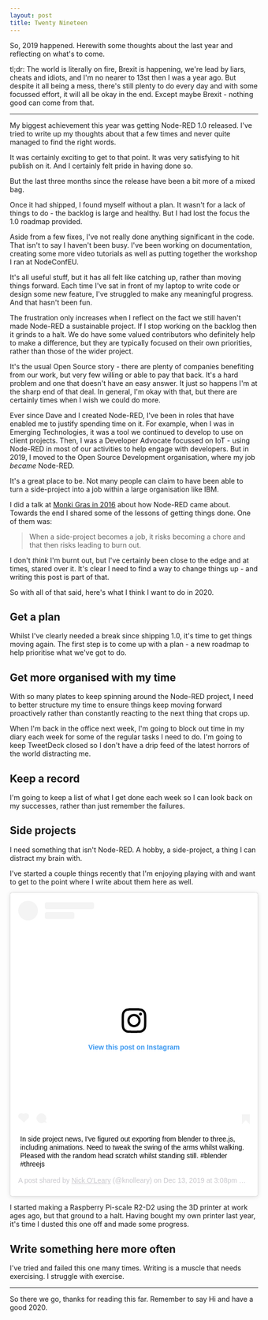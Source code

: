 ```yaml
---
layout: post
title: Twenty Nineteen
---
```


So, 2019 happened. Herewith some thoughts about the last year and reflecting on
what's to come.

tl;dr: The world is literally on fire, Brexit is happening, we're lead by liars,
cheats and idiots, and I'm no nearer to 13st then I was a year ago. But despite
it all being a mess, there's still plenty to do every day and with some focussed effort,
it will all be okay in the end. Except maybe Brexit - nothing good can come from that.

---

My biggest achievement this year was getting Node-RED 1.0 released. I've tried
to write up my thoughts about that a few times and never quite managed to find
the right words.

It was certainly exciting to get to that point. It was very satisfying to hit
publish on it. And I certainly felt pride in having done so.

But the last three months since the release have been a bit more of a mixed bag.

Once it had shipped, I found myself without a plan. It wasn't for a lack of things
to do - the backlog is large and healthy. But I had lost the focus the 1.0 roadmap
provided.

Aside from a few fixes, I've not really done anything significant in the code. That
isn't to say I haven't been busy. I've been working on documentation, creating
some more video tutorials as well as putting together the workshop I ran at NodeConfEU.

It's all useful stuff, but it has all felt like catching up, rather than moving
things forward. Each time I've sat in front of my laptop to write code or design
some new feature, I've struggled to make any meaningful progress. And that hasn't
been fun.

The frustration only increases when I reflect on the fact we still haven't made
Node-RED a sustainable project. If I stop working on the backlog then it grinds
to a halt. We do have some valued contributors who definitely help to make a
difference, but they are typically focused on their own priorities, rather than
those of the wider project.

It's the usual Open Source story - there are plenty of companies benefiting
from our work, but very few willing or able to pay that back. It's a
hard problem and one that doesn't have an easy answer. It just so happens I'm at
the sharp end of that deal. In general, I'm okay with that, but there are certainly
times when I wish we could do more.


Ever since Dave and I created Node-RED, I've been in roles that have enabled me
to justify spending time on it. For example, when I was in Emerging Technologies,
it was a tool we continued to develop to use on client projects. Then, I was a
Developer Advocate focussed on IoT - using Node-RED in most of our activities to
help engage with developers. But in 2019, I moved to the Open Source Development
organisation, where my job *became* Node-RED.

It's a great place to be. Not many people can claim to have been able to turn
a side-project into a job within a large organisation like IBM.

I did a talk at [Monki Gras in 2016](https://www.youtube.com/watch?v=Bbg1017amZs) about
how Node-RED came about. Towards the end I shared some of the lessons of getting
things done. One of them was:

> When a side-project becomes a job, it risks becoming a chore and that then risks
 leading to burn out.

I don't *think* I'm burnt out, but I've certainly been close to the edge and at
times, stared over it. It's clear I need to find a way to change things up - and
writing this post is part of that.

So with all of that said, here's what I think I want to do in 2020.

## Get a plan

Whilst I've clearly needed a break since shipping 1.0, it's time to get things
moving again. The first step is to come up with a plan - a new roadmap to help
prioritise what we've got to do.

## Get more organised with my time

With so many plates to keep spinning around the Node-RED project, I need to
better structure my time to ensure things keep moving forward proactively rather
than constantly reacting to the next thing that crops up.

When I'm back in the office next week, I'm going to block out time in my diary
each week for some of the regular tasks I need to do. I'm going to keep TweetDeck
closed  so I don't have a drip feed of the latest horrors of the world distracting me.

## Keep a record

I'm going to keep a list of what I get done each week so I can look back on my
successes, rather than just remember the failures.

## Side projects

I need something that isn't Node-RED. A hobby, a side-project, a thing I can
distract my brain with.

I've started a couple things recently that I'm enjoying playing with and want
to get to the point where I write about them here as well.


<blockquote class="instagram-media" data-instgrm-captioned data-instgrm-permalink="https://www.instagram.com/p/B6B81vfptoI/?utm_source=ig_embed&amp;utm_campaign=loading" data-instgrm-version="12" style=" background:#FFF; border:0; border-radius:3px; box-shadow:0 0 1px 0 rgba(0,0,0,0.5),0 1px 10px 0 rgba(0,0,0,0.15); margin: 1px; max-width:540px; min-width:326px; padding:0; width:99.375%; width:-webkit-calc(100% - 2px); width:calc(100% - 2px);"><div style="padding:16px;"> <a href="https://www.instagram.com/p/B6B81vfptoI/?utm_source=ig_embed&amp;utm_campaign=loading" style=" background:#FFFFFF; line-height:0; padding:0 0; text-align:center; text-decoration:none; width:100%;"> <div style=" display: flex; flex-direction: row; align-items: center;"> <div style="background-color: #F4F4F4; border-radius: 50%; flex-grow: 0; height: 40px; margin-right: 14px; width: 40px;"></div> <div style="display: flex; flex-direction: column; flex-grow: 1; justify-content: center;"> <div style=" background-color: #F4F4F4; border-radius: 4px; flex-grow: 0; height: 14px; margin-bottom: 6px; width: 100px;"></div> <div style=" background-color: #F4F4F4; border-radius: 4px; flex-grow: 0; height: 14px; width: 60px;"></div></div></div><div style="padding: 19% 0;"></div> <div style="display:block; height:50px; margin:0 auto 12px; width:50px;"><svg width="50px" height="50px" viewBox="0 0 60 60" version="1.1" xmlns="https://www.w3.org/2000/svg" xmlns:xlink="https://www.w3.org/1999/xlink"><g stroke="none" stroke-width="1" fill="none" fill-rule="evenodd"><g transform="translate(-511.000000, -20.000000)" fill="#000000"><g><path d="M556.869,30.41 C554.814,30.41 553.148,32.076 553.148,34.131 C553.148,36.186 554.814,37.852 556.869,37.852 C558.924,37.852 560.59,36.186 560.59,34.131 C560.59,32.076 558.924,30.41 556.869,30.41 M541,60.657 C535.114,60.657 530.342,55.887 530.342,50 C530.342,44.114 535.114,39.342 541,39.342 C546.887,39.342 551.658,44.114 551.658,50 C551.658,55.887 546.887,60.657 541,60.657 M541,33.886 C532.1,33.886 524.886,41.1 524.886,50 C524.886,58.899 532.1,66.113 541,66.113 C549.9,66.113 557.115,58.899 557.115,50 C557.115,41.1 549.9,33.886 541,33.886 M565.378,62.101 C565.244,65.022 564.756,66.606 564.346,67.663 C563.803,69.06 563.154,70.057 562.106,71.106 C561.058,72.155 560.06,72.803 558.662,73.347 C557.607,73.757 556.021,74.244 553.102,74.378 C549.944,74.521 548.997,74.552 541,74.552 C533.003,74.552 532.056,74.521 528.898,74.378 C525.979,74.244 524.393,73.757 523.338,73.347 C521.94,72.803 520.942,72.155 519.894,71.106 C518.846,70.057 518.197,69.06 517.654,67.663 C517.244,66.606 516.755,65.022 516.623,62.101 C516.479,58.943 516.448,57.996 516.448,50 C516.448,42.003 516.479,41.056 516.623,37.899 C516.755,34.978 517.244,33.391 517.654,32.338 C518.197,30.938 518.846,29.942 519.894,28.894 C520.942,27.846 521.94,27.196 523.338,26.654 C524.393,26.244 525.979,25.756 528.898,25.623 C532.057,25.479 533.004,25.448 541,25.448 C548.997,25.448 549.943,25.479 553.102,25.623 C556.021,25.756 557.607,26.244 558.662,26.654 C560.06,27.196 561.058,27.846 562.106,28.894 C563.154,29.942 563.803,30.938 564.346,32.338 C564.756,33.391 565.244,34.978 565.378,37.899 C565.522,41.056 565.552,42.003 565.552,50 C565.552,57.996 565.522,58.943 565.378,62.101 M570.82,37.631 C570.674,34.438 570.167,32.258 569.425,30.349 C568.659,28.377 567.633,26.702 565.965,25.035 C564.297,23.368 562.623,22.342 560.652,21.575 C558.743,20.834 556.562,20.326 553.369,20.18 C550.169,20.033 549.148,20 541,20 C532.853,20 531.831,20.033 528.631,20.18 C525.438,20.326 523.257,20.834 521.349,21.575 C519.376,22.342 517.703,23.368 516.035,25.035 C514.368,26.702 513.342,28.377 512.574,30.349 C511.834,32.258 511.326,34.438 511.181,37.631 C511.035,40.831 511,41.851 511,50 C511,58.147 511.035,59.17 511.181,62.369 C511.326,65.562 511.834,67.743 512.574,69.651 C513.342,71.625 514.368,73.296 516.035,74.965 C517.703,76.634 519.376,77.658 521.349,78.425 C523.257,79.167 525.438,79.673 528.631,79.82 C531.831,79.965 532.853,80.001 541,80.001 C549.148,80.001 550.169,79.965 553.369,79.82 C556.562,79.673 558.743,79.167 560.652,78.425 C562.623,77.658 564.297,76.634 565.965,74.965 C567.633,73.296 568.659,71.625 569.425,69.651 C570.167,67.743 570.674,65.562 570.82,62.369 C570.966,59.17 571,58.147 571,50 C571,41.851 570.966,40.831 570.82,37.631"></path></g></g></g></svg></div><div style="padding-top: 8px;"> <div style=" color:#3897f0; font-family:Arial,sans-serif; font-size:14px; font-style:normal; font-weight:550; line-height:18px;"> View this post on Instagram</div></div><div style="padding: 12.5% 0;"></div> <div style="display: flex; flex-direction: row; margin-bottom: 14px; align-items: center;"><div> <div style="background-color: #F4F4F4; border-radius: 50%; height: 12.5px; width: 12.5px; transform: translateX(0px) translateY(7px);"></div> <div style="background-color: #F4F4F4; height: 12.5px; transform: rotate(-45deg) translateX(3px) translateY(1px); width: 12.5px; flex-grow: 0; margin-right: 14px; margin-left: 2px;"></div> <div style="background-color: #F4F4F4; border-radius: 50%; height: 12.5px; width: 12.5px; transform: translateX(9px) translateY(-18px);"></div></div><div style="margin-left: 8px;"> <div style=" background-color: #F4F4F4; border-radius: 50%; flex-grow: 0; height: 20px; width: 20px;"></div> <div style=" width: 0; height: 0; border-top: 2px solid transparent; border-left: 6px solid #f4f4f4; border-bottom: 2px solid transparent; transform: translateX(16px) translateY(-4px) rotate(30deg)"></div></div><div style="margin-left: auto;"> <div style=" width: 0px; border-top: 8px solid #F4F4F4; border-right: 8px solid transparent; transform: translateY(16px);"></div> <div style=" background-color: #F4F4F4; flex-grow: 0; height: 12px; width: 16px; transform: translateY(-4px);"></div> <div style=" width: 0; height: 0; border-top: 8px solid #F4F4F4; border-left: 8px solid transparent; transform: translateY(-4px) translateX(8px);"></div></div></div></a> <p style=" margin:8px 0 0 0; padding:0 4px;"> <a href="https://www.instagram.com/p/B6B81vfptoI/?utm_source=ig_embed&amp;utm_campaign=loading" style=" color:#000; font-family:Arial,sans-serif; font-size:14px; font-style:normal; font-weight:normal; line-height:17px; text-decoration:none; word-wrap:break-word;">In side project news, I&#39;ve figured out exporting from blender to three.js, including animations. Need to tweak the swing of the arms whilst walking. Pleased with the random head scratch whilst standing still. #blender #threejs</a></p> <p style=" color:#c9c8cd; font-family:Arial,sans-serif; font-size:14px; line-height:17px; margin-bottom:0; margin-top:8px; overflow:hidden; padding:8px 0 7px; text-align:center; text-overflow:ellipsis; white-space:nowrap;">A post shared by <a href="https://www.instagram.com/knolleary/?utm_source=ig_embed&amp;utm_campaign=loading" style=" color:#c9c8cd; font-family:Arial,sans-serif; font-size:14px; font-style:normal; font-weight:normal; line-height:17px;"> Nick O&#39;Leary</a> (@knolleary) on <time style=" font-family:Arial,sans-serif; font-size:14px; line-height:17px;" datetime="2019-12-13T23:08:12+00:00">Dec 13, 2019 at 3:08pm PST</time></p></div></blockquote> <script async src="//www.instagram.com/embed.js"></script>

I started making a Raspberry Pi-scale R2-D2 using the 3D printer at work ages ago,
but that ground to a halt. Having bought my own printer last year, it's time I dusted
this one off and made some progress.

## Write something here more often

I've tried and failed this one many times. Writing is a muscle that needs exercising.
I struggle with exercise.

---

So there we go, thanks for reading this far. Remember to say Hi and have a good 2020.
